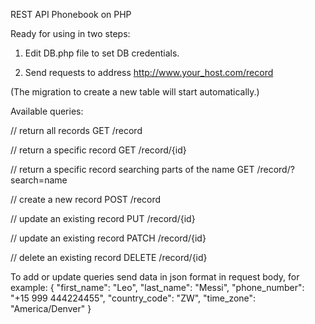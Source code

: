 
REST API Phonebook on PHP

Ready for using in two steps:

1. Edit DB.php file to set DB credentials.

2. Send requests to address http://www.your_host.com/record

(The migration to create a new table will start automatically.)

Available queries:

// return all records
GET /record

// return a specific record
GET /record/{id}

// return a specific record searching parts of the name
GET /record/?search=name

// create a new record
POST /record

// update an existing record
PUT /record/{id}

// update an existing record
PATCH /record/{id}

// delete an existing record
DELETE /record/{id}

To add or update queries send data in json format in request body, for example:
{
    "first_name": "Leo",
    "last_name": "Messi",
    "phone_number": "+15 999 444224455",
    "country_code": "ZW",
    "time_zone": "America/Denver"
}

